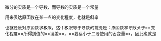 微分的实质是一个导数，而导数的实质是一个常量

用来表达原函数在某一点的变化程度，也就是斜率

也就是说对原函数求极限，这个极限等于导数的前提是：原函数和导数关于==变化程度==所得到值的==误差==，==要远小于二者使用的因变量==，因此也就是





